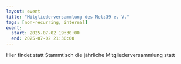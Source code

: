 ```yaml
---
layout: event
title: "Mitgliederversammlung des Netz39 e. V."
tags: [non-recurring, internal]
event:
  start: 2025-07-02 19:30:00
  end: 2025-07-02 21:30:00
---
```


Hier findet statt Stammtisch die jährliche Mitgliederversammlung statt
